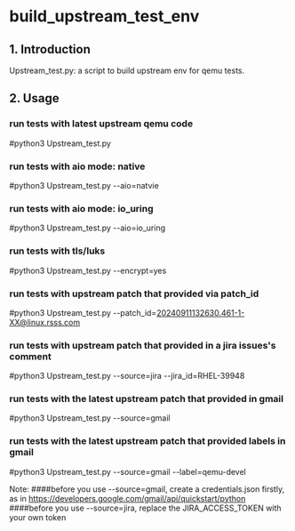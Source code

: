 # build_upstream_test_env
## 1. Introduction
Upstream_test.py: a script to build upstream env for qemu tests.

## 2. Usage
### run tests with latest upstream qemu code
#python3 Upstream_test.py

### run tests with aio mode: native
#python3 Upstream_test.py --aio=natvie

### run tests with aio mode: io_uring
#python3 Upstream_test.py --aio=io_uring

### run tests with tls/luks
#python3 Upstream_test.py --encrypt=yes

### run tests with upstream patch that provided via patch_id
#python3 Upstream_test.py --patch_id=20240911132630.461-1-XX@linux.rsss.com

### run tests with upstream patch that provided in a jira issues's comment
#python3 Upstream_test.py --source=jira --jira_id=RHEL-39948

### run tests with the latest upstream patch that provided in gmail
#python3 Upstream_test.py --source=gmail

### run tests with the latest upstream patch that provided labels in gmail
#python3 Upstream_test.py --source=gmail --label=qemu-devel

Note:
####before you use --source=gmail, create a credentials.json firstly, as in https://developers.google.com/gmail/api/quickstart/python
####before you use --source=jira, replace the JIRA_ACCESS_TOKEN with your own token
